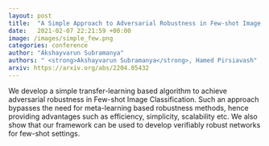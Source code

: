 ```yaml
---
layout: post
title:  "A Simple Approach to Adversarial Robustness in Few-shot Image Classification"
date:   2021-02-07 22:21:59 +00:00
image: /images/simple_few.png
categories: conference
author: "Akshayvarun Subramanya"
authors: " <strong>Akshayvarun Subramanya</strong>, Hamed Pirsiavash"
arxiv: https://arxiv.org/abs/2204.05432
---
```


We develop a simple transfer-learning based algorithm to achieve adversarial robustness in Few-shot Image Classification. Such an approach bypasses the need for meta-learning based robustness methods, hence providing  advantages such as efficiency, simplicity, scalability etc. We also show that our framework can be used to develop verifiably robust networks for few-shot settings.
<!-- code: https://github.com/UMBCvision/fooling_network_interpretation -->
